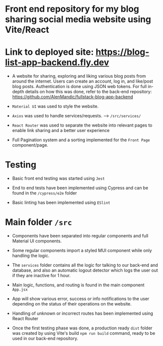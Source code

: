 # Front end repository for my blog sharing social media website using Vite/React

# Link to deployed site: https://blog-list-app-backend.fly.dev

- A website for sharing, exploring and liking various blog posts from around the internet. Users can create an account, log in, and like/post blog posts. Authentication is done using JSON web tokens. For full in-depth details on how this was done, refer to the back-end repository: https://github.com/AlenMandic/fullstack-blog-app-backend

- `Material UI` was used to style the website.

- `Axios` was used to handle services/requests. --> `/src/services/`

- `React Router` was used to separate the website into relevant pages to enable link sharing and a better user experience

- Full Pagination system and a sorting implemented for the `Front Page` component/page.

# Testing

- Basic front end testing was started using `Jest`

- End to end tests have been implemented using Cypress and can be found in the `/cypress/e2e` folder

- Basic linting has been implemented using `ESlint`

# Main folder `/src`

- Components have been separated into regular components and full Material UI components.
- Some regular components import a styled MUI component while only handling the logic.
- The `services` folder contains all the logic for talking to our back-end and database, and also an automatic logout detector which logs the user out if they are inactive for 1 hour.
- Main logic, functions, and routing is found in the main component `App.jsx`
- App will show various error, success or info notifications to the user depending on the status of their operations on the website.
- Handling of unknown or incorrect routes has been implemented using React Router

- Once the first testing phase was done, a production ready `dist` folder was created by using Vite's build  `npm run build` command, ready to be used in our back-end repository.
